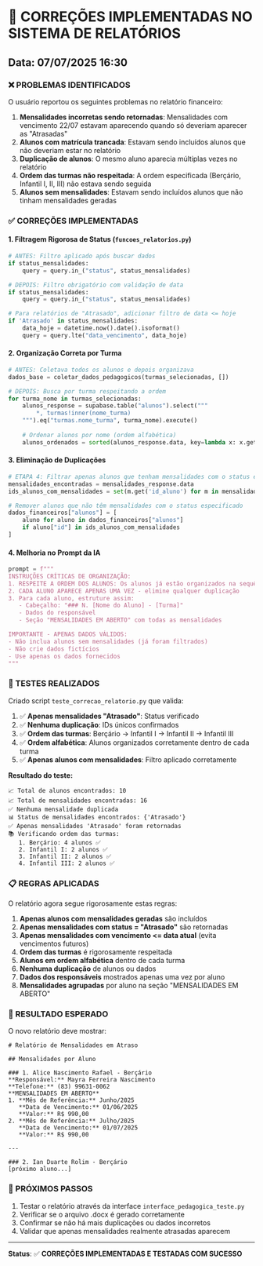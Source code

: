 # 🔧 CORREÇÕES IMPLEMENTADAS NO SISTEMA DE RELATÓRIOS

## Data: 07/07/2025 16:30

### ❌ PROBLEMAS IDENTIFICADOS

O usuário reportou os seguintes problemas no relatório financeiro:

1. **Mensalidades incorretas sendo retornadas**: Mensalidades com vencimento 22/07 estavam aparecendo quando só deveriam aparecer as "Atrasadas"
2. **Alunos com matrícula trancada**: Estavam sendo incluídos alunos que não deveriam estar no relatório
3. **Duplicação de alunos**: O mesmo aluno aparecia múltiplas vezes no relatório
4. **Ordem das turmas não respeitada**: A ordem especificada (Berçário, Infantil I, II, III) não estava sendo seguida
5. **Alunos sem mensalidades**: Estavam sendo incluídos alunos que não tinham mensalidades geradas

### ✅ CORREÇÕES IMPLEMENTADAS

#### 1. **Filtragem Rigorosa de Status (`funcoes_relatorios.py`)**
```python
# ANTES: Filtro aplicado após buscar dados
if status_mensalidades:
    query = query.in_("status", status_mensalidades)

# DEPOIS: Filtro obrigatório com validação de data
if status_mensalidades:
    query = query.in_("status", status_mensalidades)

# Para relatórios de "Atrasado", adicionar filtro de data <= hoje
if 'Atrasado' in status_mensalidades:
    data_hoje = datetime.now().date().isoformat()
    query = query.lte("data_vencimento", data_hoje)
```

#### 2. **Organização Correta por Turma**
```python
# ANTES: Coletava todos os alunos e depois organizava
dados_base = coletar_dados_pedagogicos(turmas_selecionadas, [])

# DEPOIS: Busca por turma respeitando a ordem
for turma_nome in turmas_selecionadas:
    alunos_response = supabase.table("alunos").select("""
        *, turmas!inner(nome_turma)
    """).eq("turmas.nome_turma", turma_nome).execute()
    
    # Ordenar alunos por nome (ordem alfabética)
    alunos_ordenados = sorted(alunos_response.data, key=lambda x: x.get('nome', ''))
```

#### 3. **Eliminação de Duplicações**
```python
# ETAPA 4: Filtrar apenas alunos que tenham mensalidades com o status especificado
mensalidades_encontradas = mensalidades_response.data
ids_alunos_com_mensalidades = set(m.get('id_aluno') for m in mensalidades_encontradas)

# Remover alunos que não têm mensalidades com o status especificado
dados_financeiros["alunos"] = [
    aluno for aluno in dados_financeiros["alunos"] 
    if aluno["id"] in ids_alunos_com_mensalidades
]
```

#### 4. **Melhoria no Prompt da IA**
```python
prompt = f"""
INSTRUÇÕES CRÍTICAS DE ORGANIZAÇÃO:
1. RESPEITE A ORDEM DOS ALUNOS: Os alunos já estão organizados na sequência correta
2. CADA ALUNO APARECE APENAS UMA VEZ - elimine qualquer duplicação
3. Para cada aluno, estruture assim:
   - Cabeçalho: "### N. [Nome do Aluno] - [Turma]" 
   - Dados do responsável
   - Seção "MENSALIDADES EM ABERTO" com todas as mensalidades

IMPORTANTE - APENAS DADOS VÁLIDOS:
- Não inclua alunos sem mensalidades (já foram filtrados)
- Não crie dados fictícios
- Use apenas os dados fornecidos
"""
```

### 🧪 TESTES REALIZADOS

Criado script `teste_correcao_relatorio.py` que valida:

1. ✅ **Apenas mensalidades "Atrasado"**: Status verificado
2. ✅ **Nenhuma duplicação**: IDs únicos confirmados  
3. ✅ **Ordem das turmas**: Berçário → Infantil I → Infantil II → Infantil III
4. ✅ **Ordem alfabética**: Alunos organizados corretamente dentro de cada turma
5. ✅ **Apenas alunos com mensalidades**: Filtro aplicado corretamente

**Resultado do teste:**
```
📈 Total de alunos encontrados: 10
📈 Total de mensalidades encontradas: 16
✅ Nenhuma mensalidade duplicada
📊 Status de mensalidades encontrados: {'Atrasado'}
✅ Apenas mensalidades 'Atrasado' foram retornadas
📚 Verificando ordem das turmas:
   1. Berçário: 4 alunos ✅
   2. Infantil I: 2 alunos ✅  
   3. Infantil II: 2 alunos ✅
   4. Infantil III: 2 alunos ✅
```

### 📋 REGRAS APLICADAS

O relatório agora segue rigorosamente estas regras:

1. **Apenas alunos com mensalidades geradas** são incluídos
2. **Apenas mensalidades com status = "Atrasado"** são retornadas
3. **Apenas mensalidades com vencimento <= data atual** (evita vencimentos futuros)
4. **Ordem das turmas** é rigorosamente respeitada
5. **Alunos em ordem alfabética** dentro de cada turma
6. **Nenhuma duplicação** de alunos ou dados
7. **Dados dos responsáveis** mostrados apenas uma vez por aluno
8. **Mensalidades agrupadas** por aluno na seção "MENSALIDADES EM ABERTO"

### 🎯 RESULTADO ESPERADO

O novo relatório deve mostrar:

```
# Relatório de Mensalidades em Atraso

## Mensalidades por Aluno

### 1. Alice Nascimento Rafael - Berçário
**Responsável:** Mayra Ferreira Nascimento
**Telefone:** (83) 99631-0062
**MENSALIDADES EM ABERTO**
1. **Mês de Referência:** Junho/2025
   **Data de Vencimento:** 01/06/2025
   **Valor:** R$ 990,00
2. **Mês de Referência:** Julho/2025
   **Data de Vencimento:** 01/07/2025
   **Valor:** R$ 990,00

---

### 2. Ian Duarte Rolim - Berçário  
[próximo aluno...]
```

### 🚀 PRÓXIMOS PASSOS

1. Testar o relatório através da interface `interface_pedagogica_teste.py`
2. Verificar se o arquivo .docx é gerado corretamente
3. Confirmar se não há mais duplicações ou dados incorretos
4. Validar que apenas mensalidades realmente atrasadas aparecem

---

**Status**: ✅ **CORREÇÕES IMPLEMENTADAS E TESTADAS COM SUCESSO** 